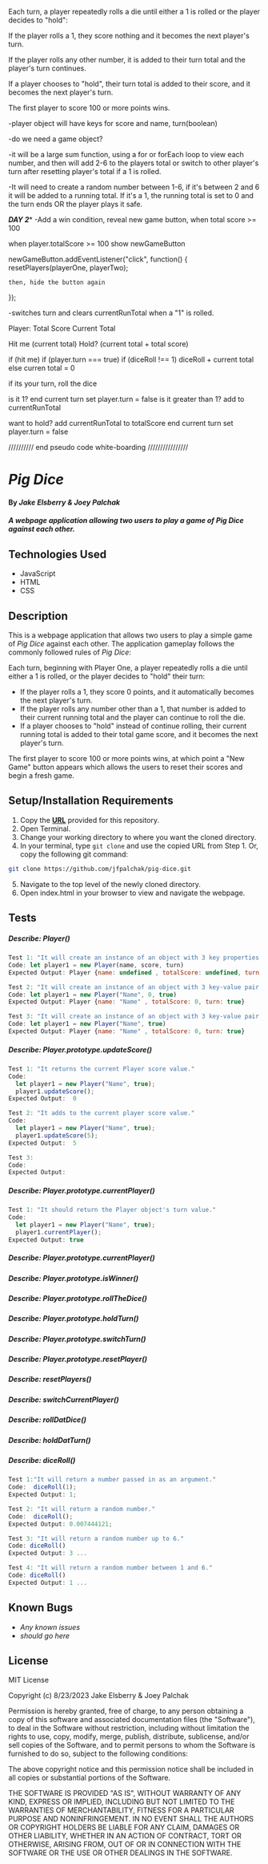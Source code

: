 Each turn, a player repeatedly rolls a die until either a 1 is rolled or the player decides to "hold":

If the player rolls a 1, they score nothing and it becomes the next player's turn.

If the player rolls any other number, it is added to their turn total and the player's turn continues.

If a player chooses to "hold", their turn total is added to their score, and it becomes the next player's turn.

The first player to score 100 or more points wins.

-player object will have keys for score and name, turn(boolean)

-do we need a game object?

-it will be a large sum function, using a for or forEach loop to view each number, and then will add 2-6 to the players total or switch to other player's turn after resetting player's total if a 1 is rolled.

-It will need to create a random number between 1-6, if it's between 2 and 6 it will be added to a running total. If it's a 1, the running total is set to 0 and the turn ends OR the player plays it safe.

***DAY 2****
-Add a win condition, reveal new game button, when total score >= 100
  
  when player.totalScore >= 100
    show newGameButton
  
  newGameButton.addEventListener("click", function() {
    resetPlayers(playerOne, playerTwo);

    then, hide the button again
  });

-switches turn and clears currentRunTotal when a "1" is rolled.

Player:
Total Score
Current Total

Hit me (current total)
Hold? (current total + total score)

if (hit me)
  if (player.turn === true)
    if (diceRoll !== 1)
      diceRoll + current total
    else
      curren total = 0


if its your turn, roll the dice

is it 1? 
  end current turn
  set player.turn = false
is it greater than 1? 
  add to currentRunTotal

want to hold?
  add currentRunTotal to totalScore
  end current turn
  set player.turn = false

////////// end pseudo code white-boarding ////////////////

# _Pig Dice_

#### By _**Jake Elsberry & Joey Palchak**_

#### _A webpage application allowing two users to play a game of Pig Dice against each other._

## Technologies Used

* JavaScript
* HTML
* CSS

## Description

This is a webpage application that allows two users to play a simple game of _Pig Dice_ against each other. The application gameplay follows the commonly followed rules of _Pig Dice_:

Each turn, beginning with Player One, a player repeatedly rolls a die until either a 1 is rolled, or the player decides to "hold" their turn:
  * If the player rolls a 1, they score 0 points, and it automatically becomes the next player's turn.
  * If the player rolls any number other than a 1, that number is added to their current running total and the player can continue to roll the die.
  * If a player chooses to "hold" instead of continue rolling, their current running total is added to their total game score, and it becomes the next player's turn.

The first player to score 100 or more points wins, at which point a "New Game" button appears which allows the users to reset their scores and begin a fresh game.

## Setup/Installation Requirements

1. Copy the **[URL](https://github.com/jfpalchak/pig-dice.git)** provided for this repository.
2. Open Terminal.
3. Change your working directory to where you want the cloned directory.
4. In your terminal, type `git clone` and use the copied URL from Step 1. Or, copy the following git command:
```bash
git clone https://github.com/jfpalchak/pig-dice.git
```
5. Navigate to the top level of the newly cloned directory.
6. Open index.html in your browser to view and navigate the webpage.

## Tests

##### **Describe:** Player()

```javascript
Test 1: "It will create an instance of an object with 3 key properties."
Code: let player1 = new Player(name, score, turn)
Expected Output: Player {name: undefined , totalScore: undefined, turn: undefined}

Test 2: "It will create an instance of an object with 3 key-value pair properties."
Code: let player1 = new Player("Name", 0, true)
Expected Output: Player {name: "Name" , totalScore: 0, turn: true}

Test 3: "It will create an instance of an object with 3 key-value pair properties, with parameters for player name and turn."
Code: let player1 = new Player("Name", true)
Expected Output: Player {name: "Name" , totalScore: 0, turn: true}
```

##### **Describe:** Player.prototype.updateScore()

```javascript
Test 1: "It returns the current Player score value."
Code:
  let player1 = new Player("Name", true);
  player1.updateScore();
Expected Output:  0

Test 2: "It adds to the current player score value."
Code:
  let player1 = new Player("Name", true);
  player1.updateScore(5);
Expected Output:  5

Test 3: 
Code:
Expected Output:  

```

##### **Describe:** Player.prototype.currentPlayer()

```javascript
Test 1: "It should return the Player object's turn value."
Code: 
  let player1 = new Player("Name", true);
  player1.currentPlayer();
Expected Output: true

```

##### **Describe:** Player.prototype.currentPlayer()

##### **Describe:** Player.prototype.isWinner()

##### **Describe:** Player.prototype.rollTheDice()

##### **Describe:** Player.prototype.holdTurn()

##### **Describe:** Player.prototype.switchTurn()

##### **Describe:** Player.prototype.resetPlayer()

##### **Describe:** resetPlayers()

##### **Describe:** switchCurrentPlayer()

##### **Describe:** rollDatDice()

##### **Describe:** holdDatTurn()



##### **Describe:** diceRoll()


```javascript
Test 1:"It will return a number passed in as an argument."
Code:  diceRoll(1);
Expected Output: 1;

Test 2: "It will return a random number."
Code:  diceRoll();
Expected Output: 0.007444121;

Test 3: "It will return a random number up to 6."
Code: diceRoll()
Expected Output: 3 ...

Test 4: "It will return a random number between 1 and 6."
Code: diceRoll()
Expected Output: 1 ...

```


## Known Bugs

* _Any known issues_
* _should go here_

## License

MIT License

Copyright (c) 8/23/2023 Jake Elsberry & Joey Palchak

Permission is hereby granted, free of charge, to any person obtaining a copy of this software and associated documentation files (the "Software"), to deal in the Software without restriction, including without limitation the rights to use, copy, modify, merge, publish, distribute, sublicense, and/or sell copies of the Software, and to permit persons to whom the Software is furnished to do so, subject to the following conditions:  

The above copyright notice and this permission notice shall be included in all copies or substantial portions of the Software.  

THE SOFTWARE IS PROVIDED "AS IS", WITHOUT WARRANTY OF ANY KIND, EXPRESS OR IMPLIED, INCLUDING BUT NOT LIMITED TO THE WARRANTIES OF MERCHANTABILITY, FITNESS FOR A PARTICULAR PURPOSE AND NONINFRINGEMENT. IN NO EVENT SHALL THE AUTHORS OR COPYRIGHT HOLDERS BE LIABLE FOR ANY CLAIM, DAMAGES OR OTHER LIABILITY, WHETHER IN AN ACTION OF CONTRACT, TORT OR OTHERWISE, ARISING FROM, OUT OF OR IN CONNECTION WITH THE SOFTWARE OR THE USE OR OTHER DEALINGS IN THE SOFTWARE.